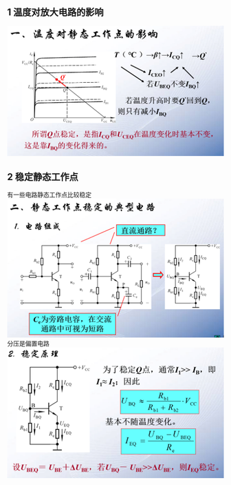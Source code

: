 ## 1 温度对放大电路的影响

![Alt text](image-38.png)

## 2 稳定静态工作点

有一些电路静态工作点比较稳定
![Alt text](image-39.png)
分压是偏置电路
![Alt text](image-40.png)